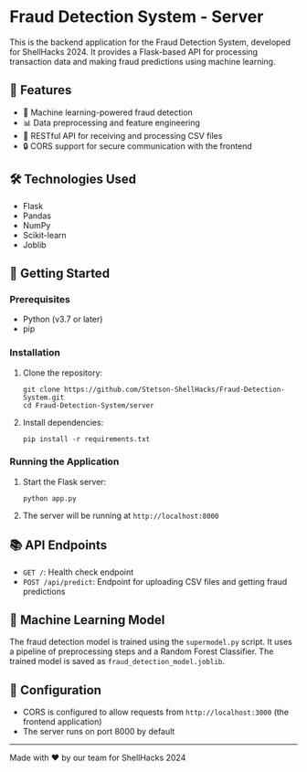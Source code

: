 # Fraud Detection System - Server

This is the backend application for the Fraud Detection System, developed for ShellHacks 2024. It provides a Flask-based API for processing transaction data and making fraud predictions using machine learning.

## 🚀 Features

- 🧠 Machine learning-powered fraud detection
- 📊 Data preprocessing and feature engineering
- 🔗 RESTful API for receiving and processing CSV files
- 🔒 CORS support for secure communication with the frontend

## 🛠️ Technologies Used

- Flask
- Pandas
- NumPy
- Scikit-learn
- Joblib

## 🏁 Getting Started

### Prerequisites

- Python (v3.7 or later)
- pip

### Installation

1. Clone the repository:
   ```
   git clone https://github.com/Stetson-ShellHacks/Fraud-Detection-System.git
   cd Fraud-Detection-System/server
   ```

2. Install dependencies:
   ```
   pip install -r requirements.txt
   ```

### Running the Application

1. Start the Flask server:
   ```
   python app.py
   ```

2. The server will be running at `http://localhost:8000`

## 📚 API Endpoints

- `GET /`: Health check endpoint
- `POST /api/predict`: Endpoint for uploading CSV files and getting fraud predictions

## 🤖 Machine Learning Model

The fraud detection model is trained using the `supermodel.py` script. It uses a pipeline of preprocessing steps and a Random Forest Classifier. The trained model is saved as `fraud_detection_model.joblib`.

## 🔧 Configuration

- CORS is configured to allow requests from `http://localhost:3000` (the frontend application)
- The server runs on port 8000 by default

---

Made with ❤️ by our team for ShellHacks 2024
